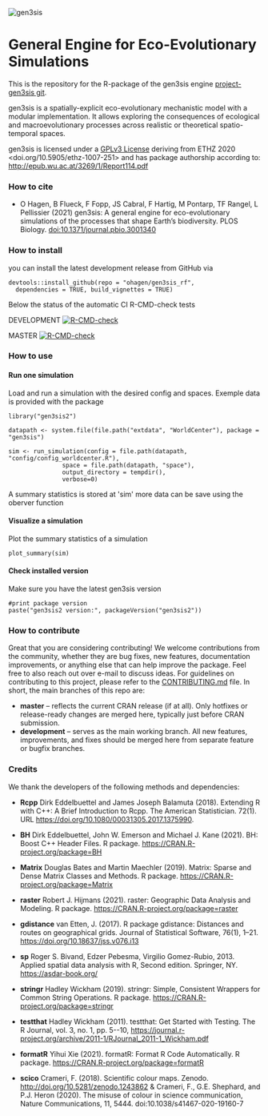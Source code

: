 ![gen3sis](./inst/logo/gen3sis_logo.png)


# General Engine for Eco-Evolutionary Simulations

This is the repository for the R-package of the gen3sis engine [project-gen3sis git](https://github.com/project-gen3sis/R-package).

gen3sis is a spatially-explicit eco-evolutionary mechanistic model with a modular implementation. It allows exploring the consequences of ecological and macroevolutionary processes across realistic or theoretical spatio-temporal spaces.

gen3sis is licensed under a [GPLv3 License](https://www.gnu.org/licenses/gpl-3.0.html) deriving from ETHZ 2020 <doi.org/10.5905/ethz-1007-251> and has package authorship according to: http://epub.wu.ac.at/3269/1/Report114.pdf

### How to cite
* O Hagen, B Flueck, F Fopp, JS Cabral, F Hartig, M Pontarp, TF Rangel, L Pellissier (2021) gen3sis: A general engine for eco-evolutionary simulations of the processes that shape Earth’s biodiversity. PLOS Biology. [doi:10.1371/journal.pbio.3001340](https://doi.org/10.1371/journal.pbio.3001340)


### How to install

<!---gen3sis is avabaile on [CRAN](https://CRAN.R-project.org/package=gen3sis). You can install the latest CRAN release via

```{r}
install.packages("gen3sis")
```
--->
you can install the latest development release from GitHub via 

```{r}
devtools::install_github(repo = "ohagen/gen3sis_rf", 
  dependencies = TRUE, build_vignettes = TRUE)
```
Below the status of the automatic CI R-CMD-check tests

DEVELOPMENT [![R-CMD-check](https://github.com/ohagen/gen3sis_rf/actions/workflows/R-CMD-check.yaml/badge.svg?branch=development)](https://github.com/project-gen3sis/R-package/actions/workflows/R-CMD-check.yaml)

MASTER [![R-CMD-check](https://github.com/ohagen/gen3sis_rf/actions/workflows/R-CMD-check.yaml/badge.svg?branch=master)](https://github.com/project-gen3sis/R-package/actions/workflows/R-CMD-check.yaml)
### How to use

#### Run one simulation

Load and run a simulation with the desired config and spaces. Exemple data is provided with the package
```{r}
library("gen3sis2")

datapath <- system.file(file.path("extdata", "WorldCenter"), package = "gen3sis")

sim <- run_simulation(config = file.path(datapath, "config/config_worldcenter.R"), 
               space = file.path(datapath, "space"),
               output_directory = tempdir(),
               verbose=0)
```
A summary statistics is stored at 'sim' more data can be save using the oberver function

####  Visualize a simulation

Plot the summary statistics of a simulation
```{r}
plot_summary(sim)
```

#### Check installed version

Make sure you have the latest gen3sis version
```{r}
#print package version
paste("gen3sis2 version:", packageVersion("gen3sis2"))
```

### How to contribute

Great that you are considering contributing! We welcome contributions from the community, whether they are bug fixes, new features, documentation improvements, or anything else that can help improve the package. Feel free to also reach out over e-mail to discuss ideas.
For guidelines on contributing to this project, please refer to the [CONTRIBUTING.md](./CONTRIBUTING.md) file. In short, the main branches of this repo are:
* **master** – reflects the current CRAN release (if at all). Only hotfixes or release-ready changes are merged here, typically just before CRAN submission.
* **development** – serves as the main working branch. All new features, improvements, and fixes should be merged here from separate feature or bugfix branches.


### Credits
We thank the developers of the following methods and dependencies:

- **Rcpp** Dirk Eddelbuettel and James Joseph Balamuta (2018). Extending R with C++: A Brief Introduction to Rcpp. The American Statistician. 72(1). URL https://doi.org/10.1080/00031305.2017.1375990.

- **BH** Dirk Eddelbuettel, John W. Emerson and Michael J. Kane (2021). BH: Boost C++ Header Files. R package. https://CRAN.R-project.org/package=BH

- **Matrix** Douglas Bates and Martin Maechler (2019). Matrix: Sparse and Dense Matrix Classes and Methods. R package. https://CRAN.R-project.org/package=Matrix

- **raster** Robert J. Hijmans (2021). raster: Geographic Data Analysis and Modeling. R package. https://CRAN.R-project.org/package=raster

- **gdistance** van Etten, J. (2017). R package gdistance: Distances and routes on geographical grids. Journal of Statistical Software, 76(1), 1–21. https://doi.org/10.18637/jss.v076.i13

- **sp** Roger S. Bivand, Edzer Pebesma, Virgilio Gomez-Rubio, 2013. Applied spatial data analysis with R, Second edition. Springer, NY. https://asdar-book.org/

- **stringr** Hadley Wickham (2019). stringr: Simple, Consistent Wrappers for Common String Operations. R package. https://CRAN.R-project.org/package=stringr

- **testthat** Hadley Wickham (2011). testthat: Get Started with Testing. The R Journal, vol. 3, no. 1, pp. 5--10, https://journal.r-project.org/archive/2011-1/RJournal_2011-1_Wickham.pdf

- **formatR** Yihui Xie (2021). formatR: Format R Code Automatically. R package. https://CRAN.R-project.org/package=formatR

- **scico** Crameri, F. (2018). Scientific colour maps. Zenodo. http://doi.org/10.5281/zenodo.1243862 & Crameri, F., G.E. Shephard, and P.J. Heron (2020). The misuse of colour in science communication, Nature Communications, 11, 5444. doi:10.1038/s41467-020-19160-7
